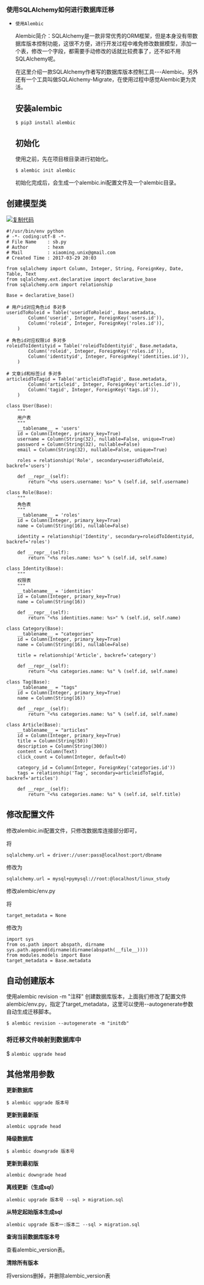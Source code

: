 ### 使用SQLAlchemy如何进行数据库迁移

- `使用Alembic`

  Alembic简介：SQLAlchemy是一款非常优秀的ORM框架，但是本身没有带数据库版本控制功能，这很不方便，进行开发过程中难免修改数据模型，添加一个表，修改一个字段，都需要手动修改的话就比较费事了，还不如不用SQLAlchemy呢。

  在这里介绍一款SQLAlchemy作者写的数据库版本控制工具---Alembic。另外还有一个工具叫做SQLAlchemy-Migrate，在使用过程中感觉Alembic更为灵活。

  ##  

  ## 安装alembic

  ```
  $ pip3 install alembic
  ```

  ## 初始化

  使用之前，先在项目根目录进行初始化。

  ```
  $ alembic init alembic
  ```

  初始化完成后，会生成一个alembic.ini配置文件及一个alembic目录。

## 创建模型类

[![复制代码](https://common.cnblogs.com/images/copycode.gif)](javascript:void(0);)

```
#!/usr/bin/env python                       
# -*- coding:utf-8 -*-                      
# File Name    : sb.py                      
# Author       : hexm                       
# Mail         : xiaoming.unix@gmail.com    
# Created Time : 2017-03-29 20:03           

from sqlalchemy import Column, Integer, String, ForeignKey, Date, Table, Text
from sqlalchemy.ext.declarative import declarative_base
from sqlalchemy.orm import relationship

Base = declarative_base()

# 用户id对应角色id 多对多
useridToRoleid = Table('useridToRoleid', Base.metadata,
        Column('userid', Integer, ForeignKey('users.id')),
        Column('roleid', Integer, ForeignKey('roles.id')),
    )

# 角色id对应权限id 多对多
roleidToIdentityid = Table('roleidToIdentityid', Base.metadata,
        Column('roleid', Integer, ForeignKey('roles.id')),
        Column('identityid', Integer, ForeignKey('identities.id')),
    )

# 文章id和标签id 多对多
articleidToTagid = Table('articleidToTagid', Base.metadata,
        Column('articleid', Integer, ForeignKey('articles.id')),
        Column('tagid', Integer, ForeignKey('tags.id')),
    )

class User(Base):
    """
    用户表
    """
    __tablename__ = 'users'
    id = Column(Integer, primary_key=True)
    username = Column(String(32), nullable=False, unique=True)
    password = Column(String(32), nullable=False)
    email = Column(String(32), nullable=False, unique=True)

    roles = relationship('Role', secondary=useridToRoleid, backref='users')

    def __repr__(self):
        return "<%s users.username: %s>" % (self.id, self.username)

class Role(Base):
    """
    角色表
    """
    __tablename__ = 'roles'
    id = Column(Integer, primary_key=True)
    name = Column(String(16), nullable=False)

    identity = relationship('Identity', secondary=roleidToIdentityid, backref='roles')

    def __repr__(self):
        return "<%s roles.name: %s>" % (self.id, self.name)

class Identity(Base):
    """
    权限表
    """
    __tablename__ = 'identities'
    id = Column(Integer, primary_key=True)
    name = Column(String(16))

    def __repr__(self):
        return "<%s identities.name: %s>" % (self.id, self.name)

class Category(Base):
    __tablename__ = "categories"
    id = Column(Integer, primary_key=True)
    name = Column(String(16), nullable=False)

    title = relationship('Article', backref='category')

    def __repr__(self):
        return "<%s categories.name: %s" % (self.id, self.name)

class Tag(Base):
    __tablename__ = "tags"
    id = Column(Integer, primary_key=True)
    name = Column(String(16))

    def __repr__(self):
        return "<%s categories.name: %s" % (self.id, self.name)

class Article(Base):
    __tablename__ = "articles"
    id = Column(Integer, primary_key=True)
    title = Column(String(50))
    description = Column(String(300))
    content = Column(Text)
    click_count = Column(Integer, default=0)

    category_id = Column(Integer, ForeignKey('categories.id'))
    tags = relationship('Tag', secondary=articleidToTagid, backref='articles')

    def __repr__(self):
        return "<%s categories.name: %s" % (self.id, self.title)
```

## 修改配置文件

修改alembic.ini配置文件，只修改数据库连接部分即可，

将

```
sqlalchemy.url = driver://user:pass@localhost:port/dbname
```

修改为

```
sqlalchemy.url = mysql+pymysql://root:@localhost/linux_study
```

修改alembic/env.py

将

```
target_metadata = None
```

修改为

```
import sys                                             
from os.path import abspath, dirname                   
sys.path.append(dirname(dirname(abspath(__file__))))   
from modules.models import Base                        
target_metadata = Base.metadata            
```

## 自动创建版本

使用alembic revision -m "注释" 创建数据库版本，上面我们修改了配置文件alembic/env.py，指定了target_metadata，这里可以使用--autogenerate参数自动生成迁移脚本。

```
$ alembic revision --autogenerate -m "initdb"
```

### 将迁移文件映射到数据库中

$ `alembic upgrade head`

## 其他常用参数

**更新数据库**

```
$ alembic upgrade 版本号
```

**更新到最新版**

```
alembic upgrade head
```

**降级数据库**

```
$ alembic downgrade 版本号
```

**更新到最初版**

```
alembic downgrade head
```

**离线更新（生成sql）**

```
alembic upgrade 版本号 --sql > migration.sql
```

**从特定起始版本生成sql**

```
alembic upgrade 版本一:版本二 --sql > migration.sql
```

**查询当前数据库版本号**

查看alembic_version表。

**清除所有版本**

将versions删掉，并删除alembic_version表